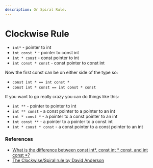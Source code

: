 ```yaml
---
description: Or Spiral Rule.
---
```


# Clockwise Rule

* `int*` - pointer to int
* `int const *` - pointer to const int
* `int * const` - const pointer to int
* `int const * const` - const pointer to const int

Now the first const can be on either side of the type so:

* `const int * == int const *`
* `const int * const == int const * const`

If you want to go really crazy you can do things like this:

* `int **` - pointer to pointer to int
* `int ** const` - a const pointer to a pointer to an int
* `int * const *` - a pointer to a const pointer to an int
* `int const **` - a pointer to a pointer to a const int
* `int * const * const` - a const pointer to a const pointer to an int

### References

* [What is the difference between const int\*, const int \* const, and int const \*?](https://stackoverflow.com/questions/1143262/what-is-the-difference-between-const-int-const-int-const-and-int-const)
* [The Clockwise/Spiral rule by David Anderson](https://c-faq.com/decl/spiral.anderson.html)
